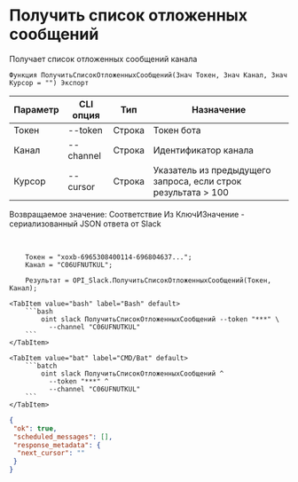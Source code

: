 ﻿---
sidebar_position: 5
---

# Получить список отложенных сообщений
 Получает список отложенных сообщений канала



`Функция ПолучитьСписокОтложенныхСообщений(Знач Токен, Знач Канал, Знач Курсор = "") Экспорт`

  | Параметр | CLI опция | Тип | Назначение |
  |-|-|-|-|
  | Токен | --token | Строка | Токен бота |
  | Канал | --channel | Строка | Идентификатор канала |
  | Курсор | --cursor | Строка | Указатель из предыдущего запроса, если строк результата > 100 |

  
  Возвращаемое значение:   Соответствие Из КлючИЗначение - сериализованный JSON ответа от Slack

<br/>




```bsl title="Пример кода"
    Токен = "xoxb-6965308400114-696804637...";
    Канал = "C06UFNUTKUL";

    Результат = OPI_Slack.ПолучитьСписокОтложенныхСообщений(Токен, Канал);
```
    

 <Tabs>
  
    <TabItem value="bash" label="Bash" default>
        ```bash
            oint slack ПолучитьСписокОтложенныхСообщений --token "***" \
              --channel "C06UFNUTKUL"
        ```
    </TabItem>
  
    <TabItem value="bat" label="CMD/Bat" default>
        ```batch
            oint slack ПолучитьСписокОтложенныхСообщений ^
              --token "***" ^
              --channel "C06UFNUTKUL"
        ```
    </TabItem>
</Tabs>


```json title="Результат"
{
 "ok": true,
 "scheduled_messages": [],
 "response_metadata": {
  "next_cursor": ""
 }
}
```
